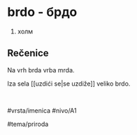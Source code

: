 # brdo - брдо

1. холм

## Rečenice

Na vrh brda vrba mrda.

Iza sela [[uzdići se|se uzdiže]] veliko brdo.

<br>

#vrsta/imenica 
#nivo/A1 

#tema/priroda